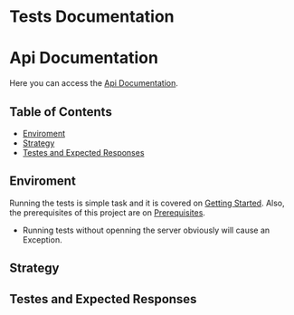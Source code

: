 # Tests Documentation

# Api Documentation

Here you can access the [Api Documentation](Api-Doc.md).

## Table of Contents

- [Enviroment](#Enviroment)
- [Strategy](#Strategy)
- [Testes and Expected Responses](#Testes-and-Expected-Responses)

## Enviroment
  Running the tests is simple task and it is covered on [Getting Started](README.md#Getting-Started). Also, the prerequisites of this project are on [Prerequisites](README.md#Prerequisites).

  - Running tests without openning the server obviously will cause an Exception.

## Strategy

## Testes and Expected Responses
